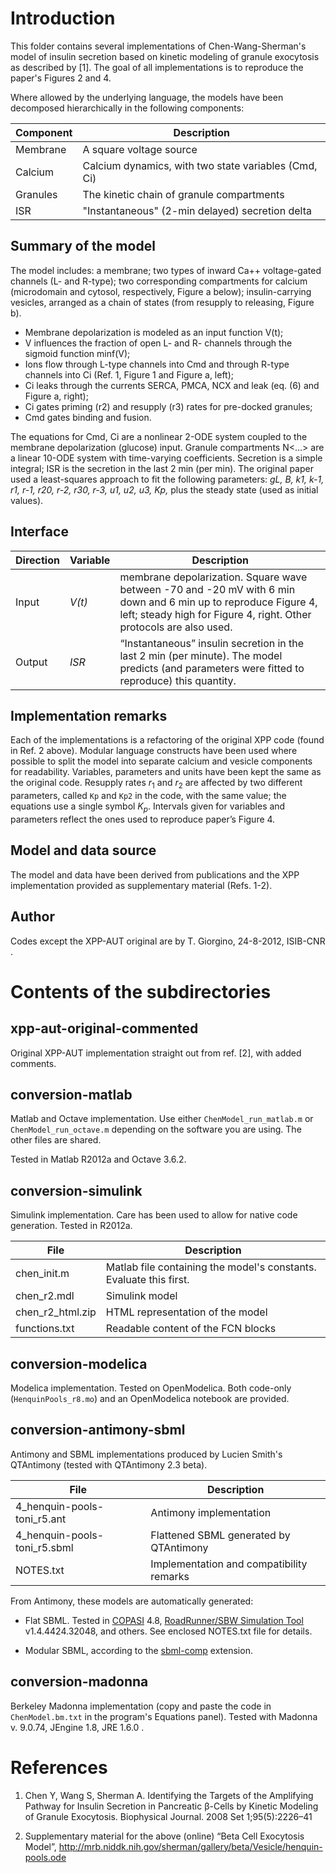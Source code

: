 Introduction
============


This folder contains several implementations of Chen-Wang-Sherman's
model of insulin secretion based on kinetic modeling of granule
exocytosis as described by [1]. The goal of all implementations is to
reproduce the paper's Figures 2 and 4.

Where allowed by the underlying language, the models have been
decomposed hierarchically in the following components:

| Component | Description                                          |
|-----------|------------------------------------------------------|
| Membrane  | A square voltage source                              |
| Calcium   | Calcium dynamics, with two state variables (Cmd, Ci) |
| Granules  | The kinetic chain of granule compartments            |
| ISR       | "Instantaneous" (2-min delayed) secretion delta      |


Summary of the model
-------------

The model includes: a membrane; two types of inward Ca++ voltage-gated
channels (L- and R-type); two corresponding compartments for calcium
(microdomain and cytosol, respectively, Figure a below);
insulin-carrying vesicles, arranged as a chain of states (from
resupply to releasing, Figure b).

*	Membrane depolarization is modeled as an input function V(t); 
*	V influences the fraction of open L- and R- channels through the sigmoid function minf(V);
*	Ions flow through L-type channels into Cmd and through R-type channels into Ci (Ref. 1, Figure 1 and Figure a, left);
*	Ci leaks through the currents SERCA, PMCA, NCX and leak (eq. (6) and Figure a, right);
*	Ci gates priming (r2) and resupply (r3) rates for pre-docked granules;
*	Cmd gates binding and fusion.

The equations for Cmd, Ci are a nonlinear 2-ODE system coupled to the
membrane depolarization (glucose) input. Granule compartments N<…> are
a linear 10-ODE system with time-varying coefficients. Secretion is a
simple integral; ISR is the secretion in the last 2 min (per min). The
original paper used a least-squares approach to fit the following
parameters: *gL, B, k1, k-1, r1, r-1, r20, r-2, r30, r-3, u1, u2, u3,
Kp,* plus the steady state (used as initial values).


Interface
---------

Direction | Variable | Description
----|-----|--------
Input| *V(t)* | 	membrane depolarization. Square wave between -70 and -20 mV with 6 min down and 6 min up to reproduce Figure 4, left; steady high for Figure 4, right. Other protocols are also used.
Output | *ISR* |	“Instantaneous” insulin secretion in the last 2 min (per minute). The model predicts (and parameters were fitted to reproduce) this quantity.



Implementation remarks
----------------------

Each of the implementations is a refactoring of the original XPP code
(found in Ref. 2 above). Modular language constructs have been used
where possible to split the model into separate calcium and vesicle
components for readability.  Variables, parameters and units have been
kept the same as the original code. Resupply rates $r_1$ and $r_2$ are
affected by two different parameters, called `Kp` and `Kp2` in the code,
with the same value; the equations use a single symbol $K_p$. Intervals
given for variables and parameters reflect the ones used to reproduce
paper’s Figure 4.



Model and data source
-----------

The model and data have been derived from publications and the XPP
implementation provided as supplementary material (Refs. 1-2).



Author
------

Codes except the XPP-AUT original are by T. Giorgino, 24-8-2012,
ISIB-CNR .





Contents of the subdirectories
============

## xpp-aut-original-commented

Original XPP-AUT implementation straight out from ref. [2], with added
comments.


## conversion-matlab

Matlab and Octave implementation.  Use either `ChenModel_run_matlab.m`
or `ChenModel_run_octave.m` depending on the software you are
using. The other files are shared.

Tested in Matlab R2012a and Octave 3.6.2.


## conversion-simulink

Simulink implementation. Care has been used to allow 
for native code generation. Tested in R2012a.

File | Description
-----|----
chen_init.m		|	Matlab file containing the model's constants. Evaluate this first.
chen_r2.mdl   		| Simulink model
chen_r2_html.zip  	| HTML representation of the model
functions.txt		| Readable content of the FCN blocks



## conversion-modelica

Modelica implementation. Tested on OpenModelica.  Both code-only
(`HenquinPools_r8.mo`) and an OpenModelica notebook are provided.


## conversion-antimony-sbml

Antimony and SBML implementations produced by Lucien Smith's
QTAntimony (tested with QTAntimony 2.3 beta).

File | Description 
-----|---------
	4_henquin-pools-toni_r5.ant	| Antimony implementation
	4_henquin-pools-toni_r5.sbml	| Flattened SBML generated by QTAntimony
	NOTES.txt 			| Implementation and compatibility remarks

From Antimony, these models are automatically generated:

* Flat SBML. Tested in [COPASI](http://www.copasi.org) 4.8, [RoadRunner/SBW
  Simulation Tool](http://sbw.sourceforge.net) v1.4.4424.32048, and 
  others. See enclosed NOTES.txt file for details.

* Modular SBML, according to the
  [sbml-comp](http://sbml.org/Documents/Specifications/SBML_Level_3/Packages/comp)
  extension.



## conversion-madonna

Berkeley Madonna implementation (copy and paste the code in
`ChenModel.bm.txt` in the program's Equations panel). Tested with
Madonna v. 9.0.74, JEngine 1.8, JRE 1.6.0 .


References
==========

1. Chen Y, Wang S, Sherman A. Identifying the Targets of the
   Amplifying Pathway for Insulin Secretion in Pancreatic β-Cells by
   Kinetic Modeling of Granule Exocytosis. Biophysical Journal. 2008
   Set 1;95(5):2226–41

2. Supplementary material for the above (online) “Beta Cell Exocytosis
   Model”,
   http://mrb.niddk.nih.gov/sherman/gallery/beta/Vesicle/henquin-pools.ode


